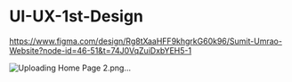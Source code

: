 # UI-UX-1st-Design

https://www.figma.com/design/Rg8tXaaHFF9khgrkG60k96/Sumit-Umrao-Website?node-id=46-51&t=74J0VqZuiDxbYEH5-1


![Uploading Home Page 2.png…]()
